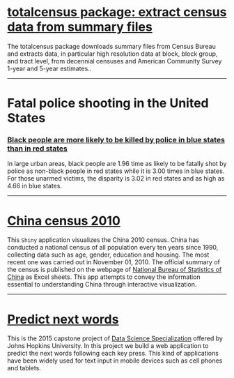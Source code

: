 # [totalcensus package: extract census data from summary files](https://github.com/GL-Li/totalcensus)
The totalcensus package downloads summary files from Census Bureau and extracts data, in particular high resolution data at block, block group, and tract level, from decennial censuses and American Community Survey 1-year and 5-year estimates..

***
# Fatal police shooting in the United States

### [Black people are more likely to be killed by police in blue states than in red states](https://github.com/GL-Li/police_shooting)
In large urban areas, black people are 1.96 time as likely to be fatally shot by police as non-black people in red states while it is 3.00 times in blue states. For those unarmed victims, the disparity is 3.02 in red states and as high as 4.66 in blue states.

***
# [China census 2010](http://useshiny.com/apps/China_census/)

This `Shiny` application visualizes the China 2010 census. China has conducted a national census of all population every ten years since 1990, collecting data such as age, gender, education and housing. The most recent one was carried out in November 01, 2010. The official summary of the census is published on the webpage of [National Bureau of Statistics of China](http://www.stats.gov.cn/tjsj/pcsj/rkpc/6rp/indexch.htm) as Excel sheets. This app attempts to convey the information essential to understanding China through interactive visualization.

***
# [Predict next words](https://gl-li.shinyapps.io/nextWord_ShinyApp/)
This is the 2015 capstone project of [Data Science Specialization](https://www.coursera.org/specializations/jhu-data-science) offered by Johns Hopkins University. In this project we build a web application to predict the next words following each key press. This kind of applications have been widely used for text input in mobile devices such as cell phones and tablets.
